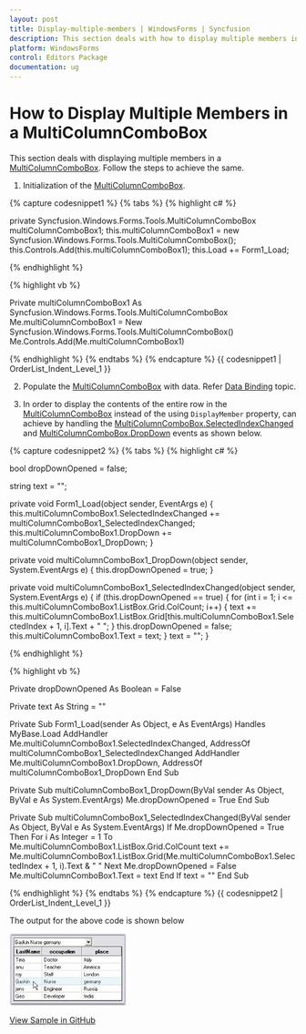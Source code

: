 ```yaml
---
layout: post
title: Display-multiple-members | WindowsForms | Syncfusion
description: This section deals with how to display multiple members in a multicolumncombobox control on winforms
platform: WindowsForms
control: Editors Package
documentation: ug
---
```


# How to Display Multiple Members in a MultiColumnComboBox

This section deals with displaying multiple members in a [MultiColumnComboBox](https://help.syncfusion.com/cr/windowsforms/Syncfusion.Windows.Forms.Tools.MultiColumnComboBox.html). Follow the steps to achieve the same.

1. Initialization of the [MultiColumnComboBox](https://help.syncfusion.com/cr/windowsforms/Syncfusion.Windows.Forms.Tools.MultiColumnComboBox.html).

{% capture codesnippet1 %}​
{% tabs %}
{% highlight c# %}

private Syncfusion.Windows.Forms.Tools.MultiColumnComboBox multiColumnComboBox1;
this.multiColumnComboBox1 = new Syncfusion.Windows.Forms.Tools.MultiColumnComboBox();
this.Controls.Add(this.multiColumnComboBox1);
this.Load += Form1_Load; 

{% endhighlight %}

{% highlight vb %}

Private multiColumnComboBox1 As Syncfusion.Windows.Forms.Tools.MultiColumnComboBox
Me.multiColumnComboBox1 = New Syncfusion.Windows.Forms.Tools.MultiColumnComboBox()
Me.Controls.Add(Me.multiColumnComboBox1)

{% endhighlight %}
{% endtabs %}
{% endcapture %}
{{ codesnippet1 | OrderList_Indent_Level_1 }}

2. Populate the [MultiColumnComboBox](https://help.syncfusion.com/cr/windowsforms/Syncfusion.Windows.Forms.Tools.MultiColumnComboBox.html) with data. Refer [Data Binding](https://help.syncfusion.com/windowsforms/multicolumn-combobox/data-binding) topic.

3. In order to display the contents of the entire row in the [MultiColumnComboBox](https://help.syncfusion.com/cr/windowsforms/Syncfusion.Windows.Forms.Tools.MultiColumnComboBox.html) instead of the using `DisplayMember` property, can achieve by handling the [MultiColumnComboBox.SelectedIndexChanged](https://help.syncfusion.com/cr/windowsforms/Syncfusion.Windows.Forms.Tools.ComboBoxBaseDataBound.html) and [MultiColumnComboBox.DropDown](https://help.syncfusion.com/cr/windowsforms/Syncfusion.Windows.Forms.Tools.ComboDropDown.html) events as shown below.

{% capture codesnippet2 %}​
{% tabs %}
{% highlight c# %}

bool dropDownOpened = false;

string text = "";

private void Form1_Load(object sender, EventArgs e)
{
    this.multiColumnComboBox1.SelectedIndexChanged += multiColumnComboBox1_SelectedIndexChanged;
    this.multiColumnComboBox1.DropDown += multiColumnComboBox1_DropDown;
}

private void multiColumnComboBox1_DropDown(object sender, System.EventArgs e)
{
    this.dropDownOpened = true;
}

private void multiColumnComboBox1_SelectedIndexChanged(object sender, System.EventArgs e)
{
    if (this.dropDownOpened == true)
    {
        for (int i = 1; i <= this.multiColumnComboBox1.ListBox.Grid.ColCount; i++)
        {
            text += this.multiColumnComboBox1.ListBox.Grid[this.multiColumnComboBox1.SelectedIndex + 1, i].Text + " ";
        }
        this.dropDownOpened = false;
        this.multiColumnComboBox1.Text = text;
    }
    text = "";
}

{% endhighlight %}

{% highlight vb %}
 
Private dropDownOpened As Boolean = False

Private text As String = ""

Private Sub Form1_Load(sender As Object, e As EventArgs) Handles MyBase.Load
    AddHandler Me.multiColumnComboBox1.SelectedIndexChanged, AddressOf multiColumnComboBox1_SelectedIndexChanged
    AddHandler Me.multiColumnComboBox1.DropDown, AddressOf multiColumnComboBox1_DropDown
End Sub

Private Sub multiColumnComboBox1_DropDown(ByVal sender As Object, ByVal e As System.EventArgs)
    Me.dropDownOpened = True
End Sub

Private Sub multiColumnComboBox1_SelectedIndexChanged(ByVal sender As Object, ByVal e As System.EventArgs)
    If Me.dropDownOpened = True Then
        For i As Integer = 1 To Me.multiColumnComboBox1.ListBox.Grid.ColCount
            text += Me.multiColumnComboBox1.ListBox.Grid(Me.multiColumnComboBox1.SelectedIndex + 1, i).Text & " "
        Next
        Me.dropDownOpened = False
        Me.multiColumnComboBox1.Text = text
    End If
    text = ""
End Sub

{% endhighlight %}
{% endtabs %}
{% endcapture %}
{{ codesnippet2 | OrderList_Indent_Level_1 }}

The output for the above code is shown below

![Display-multiple-fields](Frequently-Asked-Questions_images/Overview_img332.jpeg)

[View Sample in GitHub](https://github.com/SyncfusionExamples/How-to-display-multiple-members-in-WinForms-MultiColumnComboBox)
